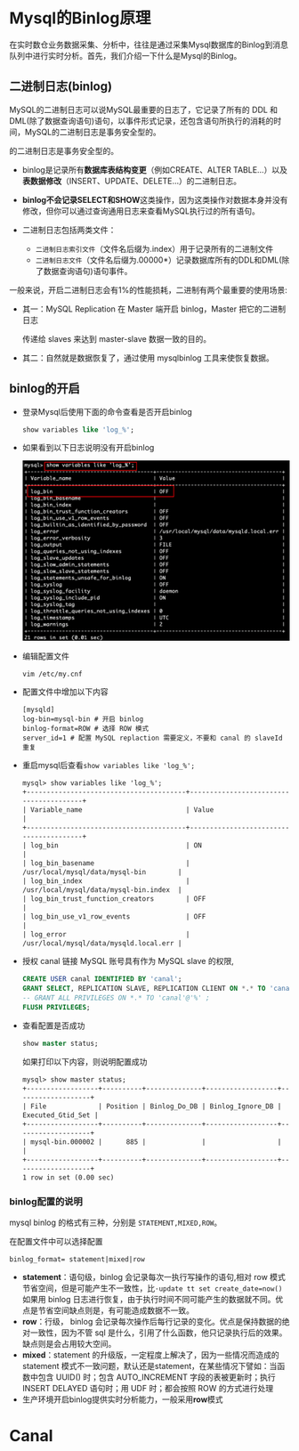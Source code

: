 # Mysql的Binlog原理

在实时数仓业务数据采集、分析中，往往是通过采集Mysql数据库的Binlog到消息队列中进行实时分析。首先，我们介绍一下什么是Mysql的Binlog。

## 二进制日志(binlog)

MySQL的二进制日志可以说MySQL最重要的日志了，它记录了所有的 DDL 和DML(除了数据查询语句)语句，以事件形式记录，还包含语句所执行的消耗的时间，MySQL的二进制日志是事务安全型的。

的二进制日志是事务安全型的。

- binlog是记录所有**数据库表结构变更**（例如CREATE、ALTER TABLE…）以及**表数据修改**（INSERT、UPDATE、DELETE…）的二进制日志。

- **binlog不会记录SELECT和SHOW**这类操作，因为这类操作对数据本身并没有修改，但你可以通过查询通用日志来查看MySQL执行过的所有语句。

- 二进制日志包括两类文件：
  - `二进制日志索引文件`（文件名后缀为.index）用于记录所有的二进制文件
  - `二进制日志文件`（文件名后缀为.00000*）记录数据库所有的DDL和DML(除了数据查询语句)语句事件。



一般来说，开启二进制日志会有1%的性能损耗，二进制有两个最重要的使用场景: 

- 其一：MySQL Replication 在 Master 端开启 binlog，Master 把它的二进制日志

  传递给 slaves 来达到 master-slave 数据一致的目的。

- 其二：自然就是数据恢复了，通过使用 mysqlbinlog 工具来使恢复数据。

## binlog的开启

- 登录Mysql后使用下面的命令查看是否开启binlog

  ```sql
  show variables like 'log_%';
  ```

- 如果看到以下日志说明没有开启binlog

  ![image-20210329235403290](业务数据采集.assets/image-20210329235403290.png)

- 编辑配置文件

  ```shell
  vim /etc/my.cnf
  ```

- 配置文件中增加以下内容

  ```shell
  [mysqld]
  log-bin=mysql-bin # 开启 binlog
  binlog-format=ROW # 选择 ROW 模式
  server_id=1 # 配置 MySQL replaction 需要定义，不要和 canal 的 slaveId 重复
  ```

- 重启mysql后查看`show variables like 'log_%';`

  ```shell
  mysql> show variables like 'log_%';
  +----------------------------------------+----------------------------------------+
  | Variable_name                          | Value                                  |
  +----------------------------------------+----------------------------------------+
  | log_bin                                | ON                                     |
  | log_bin_basename                       | /usr/local/mysql/data/mysql-bin        |
  | log_bin_index                          | /usr/local/mysql/data/mysql-bin.index  |
  | log_bin_trust_function_creators        | OFF                                    |
  | log_bin_use_v1_row_events              | OFF                                    |
  | log_error                              | /usr/local/mysql/data/mysqld.local.err |
  ```

- 授权 canal 链接 MySQL 账号具有作为 MySQL slave 的权限,

  ```sql
  CREATE USER canal IDENTIFIED BY 'canal';  
  GRANT SELECT, REPLICATION SLAVE, REPLICATION CLIENT ON *.* TO 'canal'@'%';
  -- GRANT ALL PRIVILEGES ON *.* TO 'canal'@'%' ;
  FLUSH PRIVILEGES;
  ```

- 查看配置是否成功

  ```sql
  show master status;
  ```

  如果打印以下内容，则说明配置成功

  ```shell
  mysql> show master status;
  +------------------+----------+--------------+------------------+-------------------+
  | File             | Position | Binlog_Do_DB | Binlog_Ignore_DB | Executed_Gtid_Set |
  +------------------+----------+--------------+------------------+-------------------+
  | mysql-bin.000002 |      885 |              |                  |                   |
  +------------------+----------+--------------+------------------+-------------------+
  1 row in set (0.00 sec)
  ```



### binlog配置的说明

mysql binlog 的格式有三种，分别是 `STATEMENT,MIXED,ROW`。

在配置文件中可以选择配置 

```shell
binlog_format= statement|mixed|row
```

- **statement**：语句级，binlog 会记录每次一执行写操作的语句,相对 row 模式节省空间，但是可能产生不一致性，比`·update tt set create_date=now() `如果用 binlog 日志进行恢复，由于执行时间不同可能产生的数据就不同。优点是节省空间缺点则是，有可能造成数据不一致。
- **row**：行级， binlog 会记录每次操作后每行记录的变化。优点是保持数据的绝对一致性，因为不管 sql 是什么，引用了什么函数，他只记录执行后的效果。缺点则是会占用较大空间。
- **mixed**：statement 的升级版，一定程度上解决了，因为一些情况而造成的 statement 模式不一致问题，默认还是statement，在某些情况下譬如：当函数中包含 UUID() 时；包含 AUTO_INCREMENT 字段的表被更新时；执行 INSERT DELAYED 语句时；用 UDF 时；都会按照 ROW 的方式进行处理
- 生产环境开启binlog提供实时分析能力，一般采用**row**模式



# Canal



























